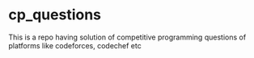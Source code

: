 # cp_questions
This is a repo having solution of competitive programming questions of platforms like codeforces, codechef etc
